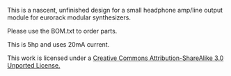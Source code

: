 This is a nascent, unfinished design for a small headphone amp/line output module for eurorack modular synthesizers.

Please use the BOM.txt to order parts.

This is 5hp and uses 20mA current.

This work is licensed under a [Creative Commons Attribution-ShareAlike 3.0 Unported License.](http://creativecommons.org/licenses/by-sa/3.0/deed.en_US)
